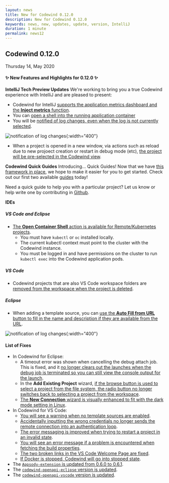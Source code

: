 ```yaml
---
layout: news
title: New for Codewind 0.12.0
description: New for Codewind 0.12.0
keywords: news, new, updates, update, version, IntelliJ
duration: 1 minute
permalink: news12
---
```


## Codewind 0.12.0
Thursday 14, May 2020

#### ✨ New Features and Highlights for 0.12.0 ✨
**IntelliJ Tech Preview Updates**
We're working to bring you a true Codewind experience with IntelliJ and are pleased to present:

- Codewind for IntelliJ [supports the application metrics dashboard and the **Inject metrics** function](https://github.com/eclipse/codewind/issues/2386).
- You can [open a shell into the running application container](https://github.com/eclipse/codewind/issues/2030)
- You will be [notified of log changes, even when the log is not currently selected](https://github.com/eclipse/codewind/issues/2269).

![notification of log changes](images/imagesfornews/log-change-notification.png){:width="400"}

- When a project is opened in a new window, via actions such as reload due to new projoect creation or restart in debug mode (etc), [the project will be pre-selected in the Codewind view](https://github.com/eclipse/codewind/issues/2037).

**Codewind Quick Guides**
Introducing... Quick Guides! Now that we have [this framework in place](https://github.com/eclipse/codewind-docs/pull/553), we hope to make it easier for you to get started. Check out our first two available [guides](https://www.eclipse.org/codewind/guides.html) today!

Need a quick guide to help you with a particular project? Let us know or help write one by contributing in [Github](https://github.com/eclipse/codewind). 

**IDEs**
##### VS Code and Eclipse
- [The **Open Container Shell** action is available for Remote/Kubernetes projects](https://github.com/eclipse/codewind/issues/822).
    - You must have `kubectl` or `oc` installed locally.
    - The current kubectl context must point to the cluster with the Codewind instance. 
    - You must be logged in and have permissions on the cluster to run ```kubectl exec``` into the Codewind application pods. 

##### VS Code
- Codewind projects that are also VS Code workspace folders are [removed from the workspace when the project is deleted](https://github.com/eclipse/codewind/issues/2662).


##### Eclipse
- When adding a template source, you can [use the **Auto Fill from URL** button to fill in the name and description if they are available from the URL](https://github.com/eclipse/codewind/issues/2697). 

![notification of log changes](images/imagesfornews/add-template-src.png){:width="400"}

#### List of Fixes
- In Codewind for Eclipse:
    - A timeout error was shown when cancelling the debug attach job. This is fixed, and it [no longer clears out the launches when the debug job is terminated so you can still view the console output for the launch](https://github.com/eclipse/codewind/issues/2790). 
    - In the **Add Existing Project** wizard, [if the browse button is used to select a project from the file system, the radio button no longer switches back to selecting a project from the workspace](https://github.com/eclipse/codewind/issues/2704).
    - [The **New Connection** wizard is visually enhanced to fit with the dark mode setting in Linux](https://github.com/eclipse/codewind/issues/2645).
- In Codewind for VS Code:
    - [You will see a warning when no template sources are enabled](https://github.com/eclipse/codewind-vscode/pull/563). 
    - [Accidentally inputting the wrong credentials no longer sends the remote connection into an authentication loop](https://github.com/eclipse/codewind-vscode/pull/566).
    - [The error messaging is improved when trying to restart a project in an invalid state](https://github.com/eclipse/codewind-vscode/pull/568).
    - [You will see an error message if a problem is encountered when fetching the build properties](https://github.com/eclipse/codewind/issues/2610).
    - [The two broken links in the VS Code Welcome Page are fixed](https://github.com/eclipse/codewind/issues/2843).
    - [If Docker is stopped, Codewind will go into stopped state](https://github.com/eclipse/codewind/issues/2840).
- The [`Appsody-extension` is updated from 0.6.0 to 0.6.1](https://github.com/eclipse/codewind-appsody-extension/pull/103).
- The [`codewind-openapi-eclipse` version is updated](https://github.com/eclipse/codewind-openapi-eclipse/pull/149).
- The [`codewind-openapi-vscode` version is updated](https://github.com/eclipse/codewind-openapi-vscode/pull/96).



